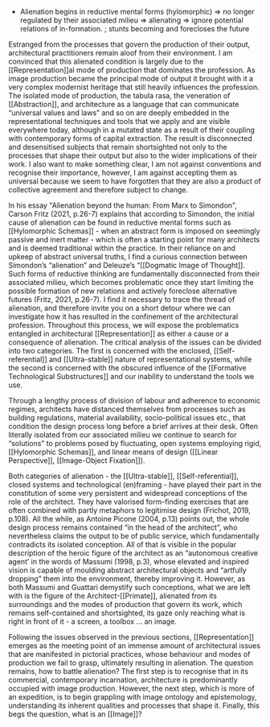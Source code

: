 - Alienation begins in reductive mental forms (hylomorphic) => no longer regulated by their associated milieu => alienating => ignore potential relations of in-formation. ; stunts becoming and forecloses the future

Estranged from the processes that govern the production of their output, architectural practitioners remain aloof from their environment. I am convinced that this alienated condition is largely due to the [[Representation]]al mode of production that dominates the profession. As image production became the principal mode of output it brought with it a very complex modernist heritage that still heavily influences the profession. The isolated mode of production, the tabula rasa, the veneration of [[Abstraction]], and architecture as a language that can communicate “universal values and laws” and so on are deeply embedded in the representational techniques and tools that we apply and are visible everywhere today, although in a mutated state as a result of their coupling with contemporary forms of capital extraction. The result is disconnected and desensitised subjects that remain shortsighted not only to the processes that shape their output but also to the wider implications of their work. I also want to make something clear, I am not against conventions and recognise their importance, however, I am against accepting them as universal because we seem to have forgotten that they are also a product of collective agreement and therefore subject to change.

In his essay "Alienation beyond the human: From Marx to Simondon", Carson Fritz (2021, p.26-7) explains that according to Simondon, the initial cause of alienation can be found in reductive mental forms such as [[Hylomorphic Schemas]] - when an abstract form is imposed on seemingly passive and inert matter - which is often a starting point for many architects and is deemed traditional within the practice. In their reliance on and upkeep of abstract universal truths, I find a curious connection between Simondon’s “alienation” and Deleuze’s “[[Dogmatic Image of Thought]]. Such forms of reductive thinking are fundamentally disconnected from their associated milieu, which becomes problematic once they start limiting the possible formation of new relations and actively foreclose alternative futures (Fritz, 2021, p.26-7). I find it necessary to trace the thread of alienation, and therefore invite you on a short detour where we can investigate how it has resulted in the confinement of the architectural profession. Throughout this process, we will expose the problematics entangled in architectural [[Representation]] as either a cause or a consequence of alienation. The critical analysis of the issues can be divided into two categories. The first is concerned with the enclosed, [[Self-referential]] and [[Ultra-stable]] nature of representational systems, while the second is concerned with the obscured influence of the [[Formative Technological Substructures]] and our inability to understand the tools we use.

Through a lengthy process of division of labour and adherence to economic regimes, architects have distanced themselves from processes such as building regulations, material availability, socio-political issues etc., that condition the design process long before a brief arrives at their desk. Often literally isolated from our associated milieu we continue to search for “solutions” to problems posed by fluctuating, open systems employing rigid, [[Hylomorphic Schemas]], and linear means of design ([[Linear Perspective]], [[Image-Object Fixation]]). 

Both categories of alienation - the [[Ultra-stable]], [[Self-referential]], closed systems and technological (en)framing - have played their part in the constitution of some very persistent and widespread conceptions of the role of the architect. They have valorised form-finding exercises that are often combined with partly metaphors to legitimise design (Frichot, 2019, p.108). All the while, as Antoine Picone (2004, p.13) points out, the whole design process remains contained “in the head of the architect”, who nevertheless claims the output to be of public service, which fundamentally contradicts its isolated conception. All of that is visible in the popular description of the heroic figure of the architect as an “autonomous creative agent’ in the words of Massumi (1998, p.3), whose elevated and inspired vision is capable of moulding abstract architectural objects and “artfully dropping” them into the environment, thereby improving it. However, as both Massumi and Guattari demystify such conceptions, what we are left with is the figure of the Architect-[[Primate]], alienated from its surroundings and the modes of production that govern its work, which remains self-contained and shortsighted, its gaze only reaching what is right in front of it - a screen, a toolbox … an image.

Following the issues observed in the previous sections, [[Representation]] emerges as the meeting point of an immense amount of architectural issues that are manifested in pictorial practices, whose behaviour and modes of production we fail to grasp, ultimately resulting in alienation. The question remains, how to battle alienation? The first step is to recognise that in its commercial, contemporary incarnation, architecture is predominantly occupied with image production. However, the next step, which is more of an expedition, is to begin grappling with image ontology and epistemology, understanding its inherent qualities and processes that shape it. Finally, this begs the question, what is an [[Image]]?


